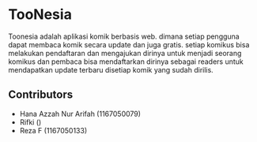 # TooNesia
Toonesia adalah aplikasi komik berbasis web. dimana setiap pengguna dapat membaca komik secara update dan juga gratis. setiap komikus bisa melakukan pendaftaran dan mengajukan dirinya untuk menjadi seorang komikus dan pembaca bisa mendaftarkan dirinya sebagai readers untuk mendapatkan update terbaru disetiap komik yang sudah dirilis.


## Contributors
- Hana Azzah Nur Arifah (1167050079)
- Rifki ()
- Reza F (1167050133)
